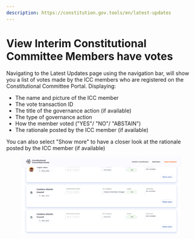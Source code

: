 ```yaml
---
description: https://constitution.gov.tools/en/latest-updates
---
```


# View Interim Constitutional Committee Members have votes

Navigating to the Latest Updates page using the navigation bar, will show you a list of votes made by the ICC members who are registered on the Constitutional Committee Portal. Displaying:

* The name and picture of the ICC member
* The vote transaction ID
* The title of the governance action (if available)
* The type of governance action
* How the member voted ("YES"/ "NO"/ "ABSTAIN")
* The rationale posted by the ICC member (if available)

You can also select "Show more" to have a closer look at the rationale posted by the ICC member (if available)



<figure><img src="../../.gitbook/assets/image (3) (1).png" alt=""><figcaption></figcaption></figure>
